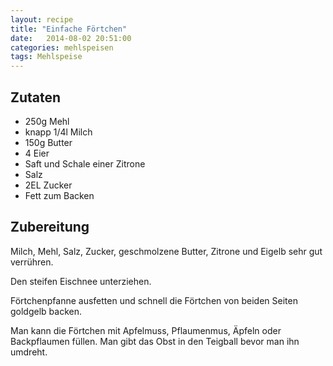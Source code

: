 ```yaml
---
layout: recipe
title: "Einfache Förtchen"
date:   2014-08-02 20:51:00
categories: mehlspeisen
tags: Mehlspeise
---
```


## Zutaten

* 250g Mehl
* knapp 1/4l Milch
* 150g Butter
* 4 Eier
* Saft und Schale einer Zitrone
* Salz
* 2EL Zucker
* Fett zum Backen

## Zubereitung

Milch, Mehl, Salz, Zucker, geschmolzene Butter, Zitrone und Eigelb sehr gut verrühren.

Den steifen Eischnee unterziehen.

Förtchenpfanne ausfetten und schnell die Förtchen von beiden Seiten goldgelb backen.

Man kann die Förtchen mit Apfelmuss, Pflaumenmus, Äpfeln oder Backpflaumen füllen. Man gibt das Obst in den Teigball bevor man ihn umdreht.
